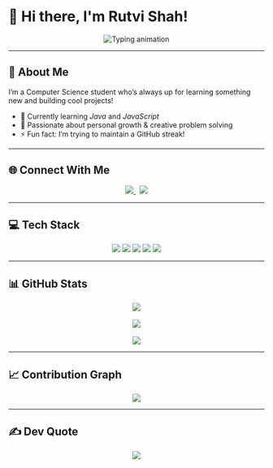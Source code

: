 # 🌸 Hi there, I'm Rutvi Shah!

<p align="center">
  <img src="https://readme-typing-svg.herokuapp.com?font=Fira+Code&size=24&duration=3000&pause=800&color=91EAE4&center=true&vCenter=true&width=600&lines=Welcome+to+my+GitHub+profile+💚;Breaking+code+%7C+Building+dreams+🚀" alt="Typing animation" />
</p>

---

## 💫 About Me

I’m a Computer Science student who’s always up for learning something new and building cool projects!

- 🔭 Currently learning *Java* and *JavaScript*  
- 🌱 Passionate about personal growth & creative problem solving  
- ⚡ Fun fact: I’m trying to maintain a GitHub streak!

---

## 🌐 Connect With Me

<p align="center">
  <a href="https://www.linkedin.com/in/rutvi-shah-55b72b317">
    <img src="https://img.shields.io/badge/LinkedIn-0077B5?style=flat-square&logo=linkedin&logoColor=white" />
  </a>
  &nbsp;
  <a href="mailto:shahrutvi020@gmail.com">
    <img src="https://img.shields.io/badge/Gmail-EA4335?style=flat-square&logo=gmail&logoColor=white" />
  </a>
</p>

---

## 💻 Tech Stack

<p align="center">
  <img src="https://img.shields.io/badge/C-grey?style=for-the-badge&logo=c&logoColor=white" />
  <img src="https://img.shields.io/badge/C++-grey?style=for-the-badge&logo=c%2B%2B&logoColor=white" />
  <img src="https://img.shields.io/badge/Java-grey?style=for-the-badge&logo=openjdk&logoColor=white" />
  <img src="https://img.shields.io/badge/HTML5-grey?style=for-the-badge&logo=html5&logoColor=white" />
  <img src="https://img.shields.io/badge/CSS3-grey?style=for-the-badge&logo=css3&logoColor=white" />
</p>

---

## 📊 GitHub Stats

<p align="center">
  <img src="https://github-readme-stats.vercel.app/api?username=RutviShah2&theme=tokyonight&hide_border=true&show_icons=true" />
  <br><br>
  <img src="https://streak-stats.demolab.com?user=RutviShah2&theme=tokyonight&hide_border=true" />
  <br><br>
  <img src="https://github-readme-stats.vercel.app/api/top-langs/?username=RutviShah2&theme=tokyonight&hide_border=true&layout=compact" />
</p>

---

## 📈 Contribution Graph

<p align="center">
  <img src="https://github-readme-activity-graph.vercel.app/graph?username=RutviShah2&theme=tokyonight&hide_border=true" />
</p>

---

## ✍ Dev Quote

<p align="center">
  <img src="https://quotes-github-readme.vercel.app/api?type=horizontal&theme=tokyonight" />
</p>
